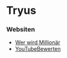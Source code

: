# Tryus
### Websiten
- [Wer wird Millionär](https://tryus-fnr.github.io/WWMTryus/)
- [YouTubeBewerten](https://tryus-fnr.github.io/TryusYouTubeBewerten/)
